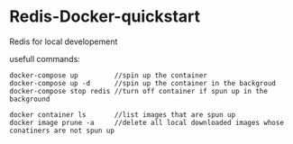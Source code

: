# Redis-Docker-quickstart

Redis for local developement

usefull commands:

    docker-compose up         //spin up the container
    docker-compose up -d      //spin up the container in the backgroud
    docker-compose stop redis //turn off container if spun up in the background
    
    docker container ls       //list images that are spun up
    docker image prune -a     //delete all local downloaded images whose conatiners are not spun up 

